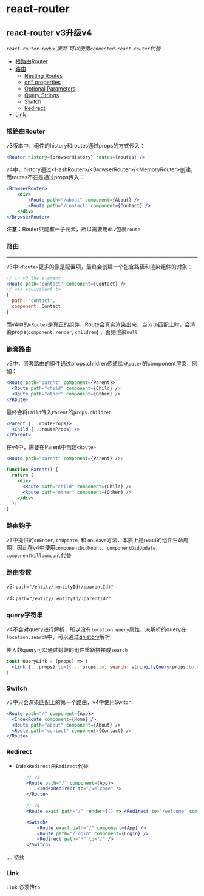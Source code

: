# react-router
## react-router v3升级v4
*`react-router-redux` 废弃 可以使用`connected-react-router`代替*
- [根路由Router](#根路由Router)
- [路由](#路由)
  - [Nesting Routes](#nesting-routes)
  - [on\* properties](#on-properties)
  - [Optional Parameters](#optional-parameters)
  - [Query Strings](#query-strings)
  - [Switch](#switch)
  - [Redirect](#redirect)
- [Link](#link)

### 根路由Router
v3版本中，<Router>组件的history和routes通过props的方式传入：
``` jsx
<Router history={browserHistory} routes={routes} />
```
v4中，history通过\<HashRouter>/\<BrowserRouter>/\<MemoryRouter>创建，而routes不在是通过props传入：
```jsx
<BrowserRouter>
    <div>
        <Route path="/about" component={About} />
        <Route path="/contact" component={Contact} />
    </div>
</BrowserRouter>
```
**注意**：Router只能有一子元素，所以需要用`div`包裹`route`

### 路由
---
v3中 `<Route>`更多的像是配置项，最终会创建一个包含路径和渲染组件的对象：
```jsx
// in v3 the element
<Route path='contact' component={Contact} />
// was equivalent to
{
  path: 'contact',
  component: Contact
}
```
而v4中的`<Route>`是真正的组件，Route会真实渲染出来，当`path`匹配上时，会渲染props(`component`, `render`, `children`) ，否则渲染`null`

### 嵌套路由
v3中，嵌套路由的组件通过props.children传递给`<Route>`的component渲染，例如：
```jsx
<Route path="parent" component={Parent}>
  <Route path="child" component={Child} />
  <Route path="other" component={Other} />
</Route>
```
最终会将`Child`传入`Parent`的`props.children`
```jsx
<Parent {...routeProps}>
  <Child {...routeProps} />
</Parent>
```
在v4中，需要在Parent中创建`<Route>`
```jsx
<Route path="parent" component={Parent} />;

function Parent() {
  return (
    <div>
      <Route path="child" component={Child} />
      <Route path="other" component={Other} />
    </div>
  );
}
```

### 路由钩子
v3中提供的`onEnter`, `onUpdate`, 和 `onLeave`方法，本质上是react的组件生命周期，因此在v4中使用`componentDidMount`、`componentDidUpdate`、`componentWillUnmount`代替

### 路由参数
v3: `path="/entity/:entityId(/:parentId)"`

v4: `path="/entity/:entityId/:parentId?"`

### query字符串
v4不会对query进行解析，所以没有`location.query`属性，未解析的query在`location.search`中，可以通过[qhistory](https://github.com/Hypnosphi/qhistory)解析;

传入的query可以通过封装的组件重新拼接成`search`
```jsx
const QueryLink = (props) => (
  <Link {...props} to={{ ...props.to, search: stringifyQuery(props.to.query) }}/>
)
```

### Switch

v3中只会渲染匹配上的第一个路由，v4中使用Switch
```jsx
<Route path="/" component={App}>
  <IndexRoute component={Home} />
  <Route path="about" component={About} />
  <Route path="contact" component={Contact} />
</Route>
```

### Redirect
- `IndexRedirect`由`Redirect`代替
    ```jsx
        // v3
        <Route path="/" component={App}>
            <IndexRedirect to="/welcome" />
        </Route>
        
        // v4
        <Route exact path="/" render={() => <Redirect to="/welcome" component={App} />} />

        <Switch>
            <Route exact path="/" component={App} />
            <Route path="/login" component={Login} />
            <Redirect path="*" to="/" />
        </Switch>
    ```

.... 待续

### Link
`Link` 必须传`to`
